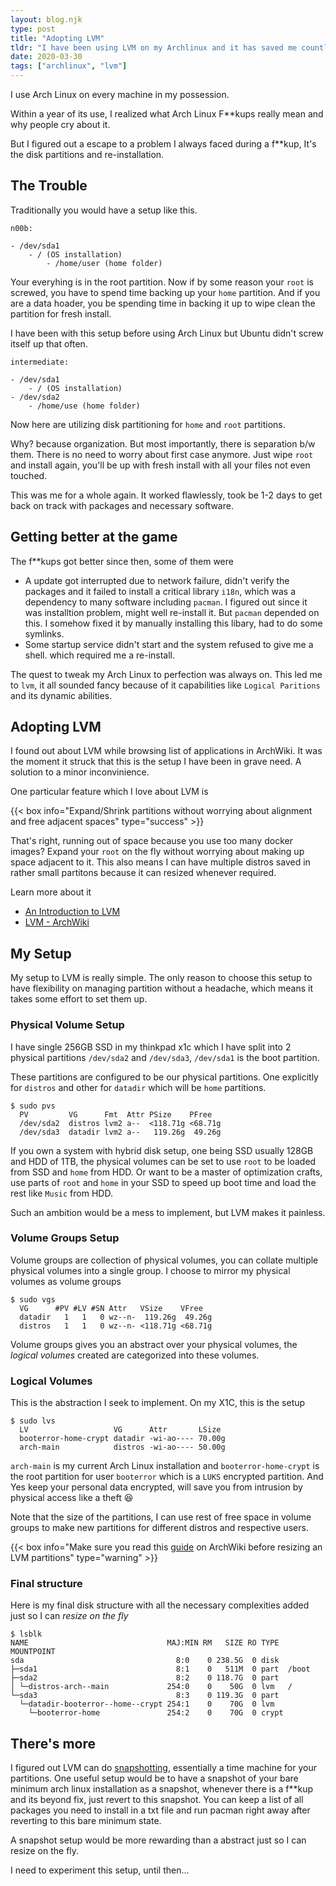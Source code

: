 ```yaml
---
layout: blog.njk
type: post
title: "Adopting LVM"
tldr: "I have been using LVM on my Archlinux and it has saved me countless hours of dispair."
date: 2020-03-30
tags: ["archlinux", "lvm"]
---
```


I use Arch Linux on every machine in my possession.

Within a year of its use, I realized what Arch Linux F\*\*kups really mean and why people cry about it.

But I figured out a escape to a problem I always faced during a f\*\*kup, It's the disk partitions and re-installation.

<!-- more -->

## The Trouble

Traditionally you would have a setup like this.

    n00b:

    - /dev/sda1
    	- / (OS installation)
    		- /home/user (home folder)

Your everyhing is in the root partition. Now if by some reason your `root` is screwed, you have to spend time backing up
your `home` partition. And if you are a data hoader, you be spending time in backing it up to wipe clean the partition for fresh install.

I have been with this setup before using Arch Linux but Ubuntu didn't screw itself up that often.

    intermediate:

    - /dev/sda1
    	- / (OS installation)
    - /dev/sda2
    	- /home/use (home folder)

Now here are utilizing disk partitioning for `home` and `root` partitions.

Why? because organization. But most importantly, there is separation b/w them. There is no need to worry about first case anymore.
Just wipe `root` and install again, you'll be up with fresh install with all your files not even touched.

This was me for a whole again. It worked flawlessly, took be 1-2 days to get back on track with packages and necessary software.

## Getting better at the game

The f\*\*kups got better since then, some of them were

- A update got interrupted due to network failure, didn't verify the packages and it failed to install a critical library `i18n`, which was a dependency to many software including `pacman`.
  I figured out since it was installtion problem, might well re-install it. But `pacman` depended on this. I somehow fixed it by manually installing this libary, had to do some symlinks.
- Some startup service didn't start and the system refused to give me a shell. which required me a re-install.

The quest to tweak my Arch Linux to perfection was always on. This led me to `lvm`, it all sounded fancy because of it capabilities like `Logical Paritions` and its dynamic abilities.

## Adopting LVM

I found out about LVM while browsing list of applications in ArchWiki. It was the moment it struck that this is the setup I have been in grave need. A solution to a minor inconvinience.

One particular feature which I love about LVM is

{{< box info="Expand/Shrink partitions without worrying about alignment and free adjacent spaces" type="success" >}}

That's right, running out of space because you use too many docker images? Expand your `root` on the fly without worrying about making up space adjacent to it.
This also means I can have multiple distros saved in rather small partitons because it can resized whenever required.

Learn more about it

- [An Introduction to LVM](https://www.digitalocean.com/community/tutorials/an-introduction-to-lvm-concepts-terminology-and-operations)
- [LVM - ArchWiki](https://wiki.archlinux.org/index.php/LVM)

## My Setup

My setup to LVM is really simple. The only reason to choose this setup to have flexibility on managing partition without a headache, which means it takes some effort to set them up.

### Physical Volume Setup

I have single 256GB SSD in my thinkpad x1c which I have split into 2 physical partitions `/dev/sda2` and `/dev/sda3`, `/dev/sda1` is the boot partition.

These partitions are configured to be our physical partitions. One explicitly for `distros` and other for `datadir` which will be `home` partitions.

    $ sudo pvs
      PV         VG      Fmt  Attr PSize    PFree
      /dev/sda2  distros lvm2 a--  <118.71g <68.71g
      /dev/sda3  datadir lvm2 a--   119.26g  49.26g


If you own a system with hybrid disk setup, one being SSD usually 128GB and HDD of 1TB, the physical volumes can be set to use `root` to be loaded from SSD and `home` from HDD. Or want to be a master of optimization crafts, use parts of `root` and `home` in your SSD to speed up boot time and load the rest like `Music` from HDD.

Such an ambition would be a mess to implement, but LVM makes it painless.

### Volume Groups Setup

Volume groups are collection of physical volumes, you can collate multiple physical volumes into a single group.
I choose to mirror my physical volumes as volume groups

    $ sudo vgs
      VG      #PV #LV #SN Attr   VSize    VFree
      datadir   1   1   0 wz--n-  119.26g  49.26g
      distros   1   1   0 wz--n- <118.71g <68.71g

Volume groups gives you an abstract over your physical volumes, the _logical volumes_ created are categorized into these volumes.

### Logical Volumes

This is the abstraction I seek to implement. On my X1C, this is the setup

    $ sudo lvs
      LV                   VG      Attr       LSize
      booterror-home-crypt datadir -wi-ao---- 70.00g
      arch-main            distros -wi-ao---- 50.00g


`arch-main` is my current Arch Linux installation and `booterror-home-crypt` is the root partition for user `booterror` which is a `LUKS` encrypted partition. And Yes keep your personal data encrypted, will save you from intrusion by physical access like a theft :laughing:

Note that the size of the partitions, I can use rest of free space in volume groups to make new partitions for different distros and respective users.

{{< box info="Make sure you read this [guide](https://wiki.archlinux.org/index.php/LVM#Resizing_the_logical_volume_and_file_system_separately) on ArchWiki before resizing an LVM partitions" type="warning" >}}

### Final structure

Here is my final disk structure with all the necessary complexities added just so I can _resize on the fly_

    $ lsblk
    NAME                               MAJ:MIN RM   SIZE RO TYPE  MOUNTPOINT
    sda                                  8:0    0 238.5G  0 disk
    ├─sda1                               8:1    0   511M  0 part  /boot
    ├─sda2                               8:2    0 118.7G  0 part
    │ └─distros-arch--main             254:0    0    50G  0 lvm   /
    └─sda3                               8:3    0 119.3G  0 part
      └─datadir-booterror--home--crypt 254:1    0    70G  0 lvm
    	└─booterror-home               254:2    0    70G  0 crypt



## There's more

I figured out LVM can do [snapshotting](https://wiki.archlinux.org/index.php/LVM#Snapshots), essentially a time machine for your partitions. One useful setup would be to have a snapshot of your bare minimum arch linux installation as a snapshot, whenever there is a f\*\*kup and its beyond fix, just revert to this snapshot. You can keep a list of all packages you need to install in a txt file and run pacman right away after reverting to this bare minimum state.

A snapshot setup would be more rewarding than a abstract just so I can resize on the fly.

I need to experiment this setup, until then...
